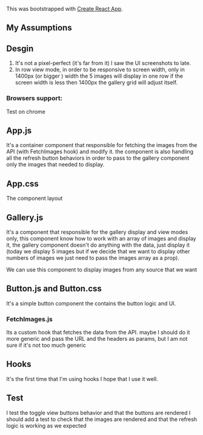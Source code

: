 This  was bootstrapped with [Create React App](https://github.com/facebook/create-react-app).

## My Assumptions

## Desgin

1) It's not a pixel-perfect (it's far from it) I saw the UI screenshots to late.
2) In row view mode, in order to be responsive to screen width, only in 1400px (or bigger ) width the 5 images will display in one row if the screen width is less then 1400px the gallery grid will adjust itself.

### Browsers support:
Test on chrome

## App.js

It's a container component that responsible for fetching the images from the API (with FetchImages hook) and modify it.
the component is also handling all the refresh button behaviors in order to pass to the gallery component only the images that needed to display.

## App.css

The component layout

## Gallery.js

It's a component that responsible for the gallery display and view modes only, this component know how to work with an array of images and display it,
the gallery component doesn't do anything with the data, just display it (today we display 5 images but if we decide that we want to display other numbers of images we just need to pass the images array as a prop).

We can use this component to display images from any source that we want

## Button.js and Button.css

It's a simple button component the contains the button logic and UI.

### FetchImages.js
Its a custom hook that fetches the data from the API.
maybe I should do it more generic and pass the URL and the headers as params, but I am not sure if it's not too much generic

## Hooks
It's the first time that I'm using hooks I hope that I use it well.

## Test
I test the toggle view buttons behavior and that the buttons are rendered
I should add a test to check that the images are rendered and that the refresh logic is working as we expected

